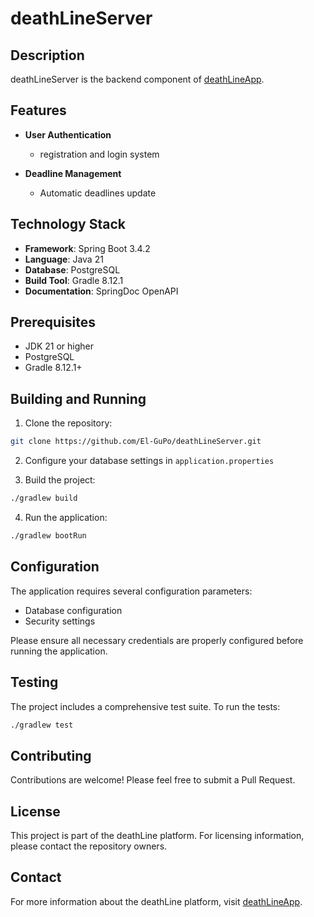 # deathLineServer

## Description

deathLineServer is the backend component of [deathLineApp](https://github.com/El-GuPo/deathLineApp).

## Features

- **User Authentication**
    - registration and login system

- **Deadline Management**
    - Automatic deadlines update

## Technology Stack

- **Framework**: Spring Boot 3.4.2
- **Language**: Java 21
- **Database**: PostgreSQL
- **Build Tool**: Gradle 8.12.1
- **Documentation**: SpringDoc OpenAPI

## Prerequisites

- JDK 21 or higher
- PostgreSQL
- Gradle 8.12.1+

## Building and Running

1. Clone the repository:
```bash
git clone https://github.com/El-GuPo/deathLineServer.git
```

2. Configure your database settings in `application.properties`

3. Build the project:
```bash
./gradlew build
```

4. Run the application:
```bash
./gradlew bootRun
```

## Configuration

The application requires several configuration parameters:

- Database configuration
- Security settings

Please ensure all necessary credentials are properly configured before running the application.

## Testing

The project includes a comprehensive test suite. To run the tests:

```bash
./gradlew test
```

## Contributing

Contributions are welcome! Please feel free to submit a Pull Request.

## License

This project is part of the deathLine platform. For licensing information, please contact the repository owners.

## Contact

For more information about the deathLine platform, visit [deathLineApp](https://github.com/El-GuPo/deathLineApp).
